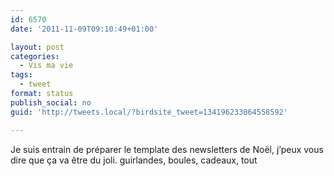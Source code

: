```yaml
---
id: 6570
date: '2011-11-09T09:10:49+01:00'

layout: post
categories:
  - Vis ma vie
tags:
  - tweet
format: status
publish_social: no
guid: 'http://tweets.local/?birdsite_tweet=134196233064558592'

---
```


Je suis entrain de préparer le template des newsletters de Noël, j’peux vous dire que ça va être du joli. guirlandes, boules, cadeaux, tout